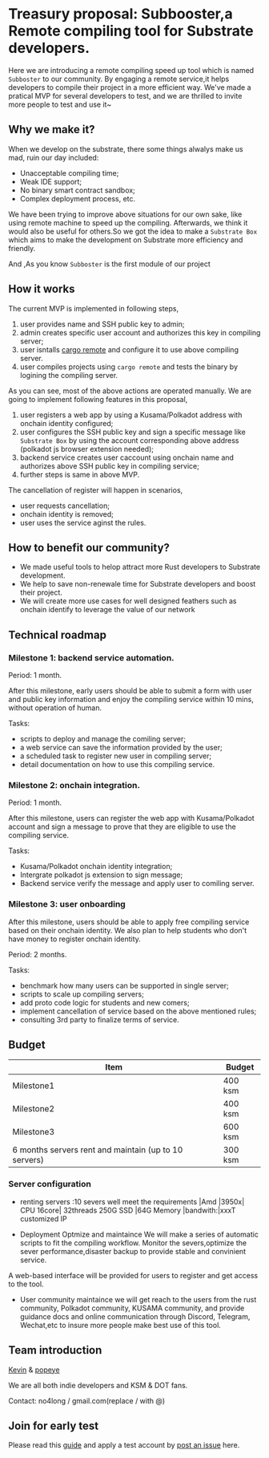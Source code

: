 # Treasury proposal: Subbooster,a Remote compiling tool for Substrate developers.

Here we are introducing a remote compiling speed up tool which is named `Subboster` to our community. By engaging a remote service,it helps developers to compile their project in a more efficient way. We've made a pratical MVP for several developers to test, and we are thrilled to invite more people to test and use it~

## Why we make it?

When we develop on the substrate, there some things alwalys make us mad, ruin our day included:

* Unacceptable compiling time;
* Weak IDE support;
* No binary smart contract sandbox;
* Complex deployment process, etc.

We have been trying to improve above situations for our own sake, like using remote machine to speed up the compiling. Afterwards, we think it would also be useful for others.So we got the idea to make a `Substrate Box` which aims to make the development on Substrate more efficiency and friendly.

And ,As you know `Subboster` is the first module of our project

<!-- With the of development of Polkadot and KUSAMA ,more and more peole are involved into the substrate ecosystem.Including developers who making their project on substrate and students or blockchain fans doing experiments on it.while the substrate framwork require a crucial compute source far beyond common users device.It usually takes hours to do the compile stuff.It's neither easy nor efficiency to compile the project for users,which keep many people out of this brand new field. -->

## How it works

The current MVP is implemented in following steps,

1. user provides name and SSH public key to admin;
2. admin creates specific user account and authorizes this key in compiling server;
3. user isntalls [cargo remote](https://github.com/sgeisler/cargo-remote) and configure it to use above compiling server.
4. user compiles projects using `cargo remote` and tests the binary by logining the compiling server.

As you can see, most of the above actions are operated manually. We are going to implement following features in this proposal,

1. user registers a web app by using a Kusama/Polkadot address with onchain identity configured;
2. user configures the SSH public key and sign a specific message like `Substrate Box` by using the account corresponding above address (polkadot js browser extension needed);
3. backend service creates user caccount using onchain name and authorizes above SSH public key in compiling service;
4. further steps is same in above MVP.

The cancellation of register will happen in scenarios,
* user requests cancellation;
* onchain identity is removed;
* user uses the service aginst the rules.

## How to benefit our community?

<!-- We make good toointend to bring these values to the ecosystem: -->

* We made useful tools to helop attract more Rust developers to Substrate development.
* We help to save non-renewale time for Substrate developers and boost their project.
* We will create more use cases for well designed feathers such as onchain identify to leverage the value of our network


## Technical roadmap

### Milestone 1: backend service automation.

Period: 1 month.

After this milestone, early users should be able to submit a form with user and public key information and enjoy the compiling service within 10 mins, without operation of human.

Tasks:

* scripts to deploy and manage the comiling server;
* a web service can save the information provided by the user;
* a scheduled task to register new user in compiling server;
* detail documentation on how to use this compiling service.

### Milestone 2: onchain integration.

Period: 1 month.

After this milestone, users can register the web app with Kusama/Polkadot account and sign a message to prove that they are eligible to use the compiling service.

Tasks:

* Kusama/Polkadot onchain identity integration;
* Intergrate polkadot js extension to sign message;
* Backend service verify the message and apply user to comiling server.

### Milestone 3: user onboarding

After this milestone, users should be able to apply free compiling service based on their onchain identity. We also plan to help students who don't have money to register onchain identity.

Period: 2 months.

Tasks:

* benchmark how many users can be supported in single server;
* scripts to scale up compiling servers;
* add proto code logic for students and new comers;
* implement cancellation of service based on the above mentioned rules;
* consulting 3rd party to finalize terms of service.

## Budget

| Item | Budget |
| -------- | -------- |
| Milestone1 | 400 ksm |
| Milestone2 | 400 ksm |
| Milestone3 | 600 ksm |
| 6 months servers rent and maintain (up to 10 servers) | 300 ksm |

### Server configuration
- renting servers :10 severs well meet the requirements
|Amd |3950x| CPU
16core| 32threads
250G SSD |64G Memory
|bandwith:|xxxT
customized IP

- Deployment Optmize and maintaince
We will make a series of automatic scripts to fit the compiling workflow.
Monitor the severs,optimize the sever performance,disaster backup to provide stable and convinient service.

A web-based interface will be provided for users to register and get access to the tool.
<!-- ![web](images/web.png) -->

- User community maintaince
we will get reach to the users from the rust community, Polkadot community, KUSAMA community,
and provide guidance docs and online communication through Discord, Telegram, Wechat,etc to insure more people make best use of this tool.

## Team introduction

[Kevin](https://github.com/gbt1988) &
[popeye](https://github.com/popeye-rs)   

We are all both indie developers and KSM & DOT fans.

Contact: no4long / gmail.com(replace / with @)

## Join for early test

Please read this [guide](https://github.com/sub-box/sub-box) and apply a test account by [post an issue](https://github.com/sub-box/sub-box/issues) here.

<!-- ## More about Subbox -->
